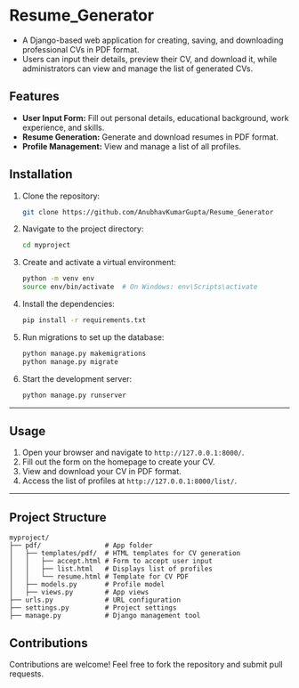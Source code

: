 # Resume_Generator


- A Django-based web application for creating, saving, and downloading professional CVs in PDF format.
- Users can input their details, preview their CV, and download it, while administrators can view and manage the list of generated CVs.


## Features
- **User Input Form:** Fill out personal details, educational background, work experience, and skills.
- **Resume Generation:** Generate and download resumes in PDF format.
- **Profile Management:** View and manage a list of all profiles.


## Installation

1. Clone the repository:
   ```bash
   git clone https://github.com/AnubhavKumarGupta/Resume_Generator
   ```

2. Navigate to the project directory:
   ```bash
   cd myproject
   ```

3. Create and activate a virtual environment:
   ```bash
   python -m venv env
   source env/bin/activate  # On Windows: env\Scripts\activate
   ```

4. Install the dependencies:
   ```bash
   pip install -r requirements.txt
   ```

5. Run migrations to set up the database:
   ```bash
   python manage.py makemigrations
   python manage.py migrate
   ```

6. Start the development server:
   ```bash
   python manage.py runserver
   ```

---

## Usage

1. Open your browser and navigate to `http://127.0.0.1:8000/`.
2. Fill out the form on the homepage to create your CV.
3. View and download your CV in PDF format.
4. Access the list of profiles at `http://127.0.0.1:8000/list/`.

---

## Project Structure

```plaintext
myproject/
├── pdf/                # App folder
│   ├── templates/pdf/  # HTML templates for CV generation
│   │   ├── accept.html # Form to accept user input
│   │   ├── list.html   # Displays list of profiles
│   │   └── resume.html # Template for CV PDF
│   ├── models.py       # Profile model
│   ├── views.py        # App views
├── urls.py             # URL configuration
├── settings.py         # Project settings
├── manage.py           # Django management tool
```


## Contributions
Contributions are welcome! Feel free to fork the repository and submit pull requests.

